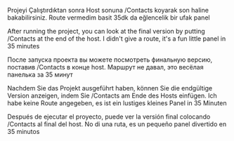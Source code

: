 Projeyi Çalıştırdıktan sonra Host sonuna /Contacts koyarak son haline bakabilirsiniz. Route vermedim basit 35dk da eğlencelik bir ufak panel

After running the project, you can look at the final version by putting /Contacts at the end of the host. I didn't give a route, it's a fun little panel in 35 minutes

После запуска проекта вы можете посмотреть финальную версию, поставив /Contacts в конце host. Маршрут не давал, это весёлая панелька за 35 минут

Nachdem Sie das Projekt ausgeführt haben, können Sie die endgültige Version anzeigen, indem Sie /Contacts am Ende des Hosts einfügen. Ich habe keine Route angegeben, es 
ist ein lustiges kleines Panel in 35 Minuten

Después de ejecutar el proyecto, puede ver la versión final colocando /Contacts al final del host. No di una ruta, es un pequeño panel divertido en 35 minutos

